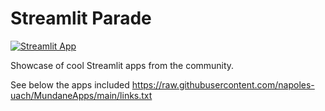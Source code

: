 # Streamlit Parade
[![Streamlit App](https://img.shields.io/badge/Streamlit-Parade-red)](https://share.streamlit.io/napoles-uach/mundaneapps/main/st_parade.py)

Showcase of cool Streamlit apps from the community.

See below the apps included
https://raw.githubusercontent.com/napoles-uach/MundaneApps/main/links.txt
